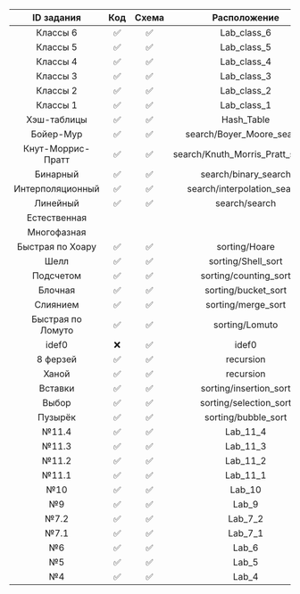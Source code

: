 | ID задания | Код | Схема | Расположение |                                                 
| :----: | :----: | :----: | :----: |
| Классы 6 | ✅ | ✅ | Lab_class_6 |
| Классы 5 | ✅ | ✅ | Lab_class_5 |
| Классы 4 | ✅ | ✅ | Lab_class_4 |
| Классы 3 | ✅ | ✅ | Lab_class_3 |
| Классы 2 | ✅ | ✅ | Lab_class_2 |
| Классы 1 | ✅ | ✅ | Lab_class_1 |
| Хэш-таблицы  | ✅ | ✅ | Hash_Table |
| Бойер-Мур | ✅ | ✅ | search/Boyer_Moore_search  |
| Кнут-Моррис-Пратт | ✅ | ✅ | search/Knuth_Morris_Pratt_search |
| Бинарный | ✅ | ✅ | search/binary_search |
| Интерполяционный | ✅ | ✅ | search/interpolation_search |
| Линейный | ✅ | ✅ | search/search |
| Естественная  |  |  |  |
| Многофазная |  |  |  |
| Быстрая по Хоару | ✅ | ✅ | sorting/Hoare |
| Шелл | ✅ | ✅ | sorting/Shell_sort |
| Подсчетом |✅  | ✅ | sorting/counting_sort |
| Блочная  | ✅ | ✅ | sorting/bucket_sort |
| Слиянием | ✅ | ✅ | sorting/merge_sort |
| Быстрая по Ломуто | ✅ | ✅ | sorting/Lomuto |
| idef0 | ❌ | ✅ | idef0 |
| 8 ферзей | ✅ | ✅ | recursion |
| Ханой | ✅ | ✅ | recursion |
| Вставки | ✅ | ✅ | sorting/insertion_sort |
| Выбор | ✅ | ✅ | sorting/selection_sort |
| Пузырёк | ✅ | ✅ | sorting/bubble_sort |
| №11.4 | ✅ | ✅ | Lab_11_4 |
| №11.3 | ✅ | ✅ | Lab_11_3 |
| №11.2 | ✅ | ✅ | Lab_11_2 |
| №11.1 | ✅ | ✅ | Lab_11_1 |
| №10 | ✅ | ✅ | Lab_10 |
| №9 | ✅ | ✅ | Lab_9 |
| №7.2 | ✅ | ✅ | Lab_7_2 |
| №7.1 | ✅ | ✅ | Lab_7_1 |
| №6 | ✅ | ✅ | Lab_6 |
| №5 | ✅ | ✅ | Lab_5 |
| №4 | ✅ | ✅ | Lab_4 |
